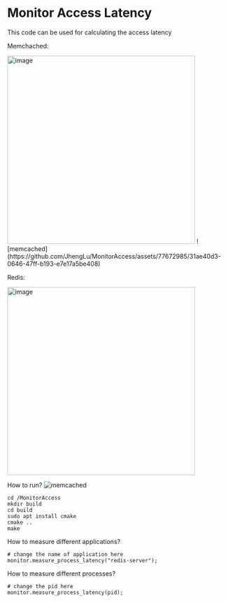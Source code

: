# Monitor Access Latency
<p>This code can be used for calculating the access latency</p>
<p>Memchached: </p>
<img width="429" alt="image" src="https://github.com/JhengLu/MonitorAccess/assets/77672985/ff53cb8f-fbe2-424a-a24e-e6a2f6add1c8">
![memcached](https://github.com/JhengLu/MonitorAccess/assets/77672985/31ae40d3-0646-47ff-b193-e7e17a5be408)

<p>Redis: </p>
<img width="429" alt="image" src="https://github.com/JhengLu/MonitorAccess/assets/77672985/b143bc3b-45b0-487f-9874-113ebc14ed2d">

How to run?
![memcached](https://github.com/JhengLu/MonitorAccess/assets/77672985/3b97d62e-6bbd-4530-b840-feefafd619c4)

```
cd /MonitorAccess
mkdir build
cd build
sudo apt install cmake
cmake ..
make
```
How to measure different applications?
```
# change the name of application here
monitor.measure_process_latency("redis-server");
```
How to measure different processes?

```
# change the pid here
monitor.measure_process_latency(pid);
```

